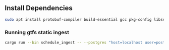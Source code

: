 ## Install Dependencies

```bash
sudo apt install protobuf-compiler build-essential gcc pkg-config libssl-dev postgresql unzip
```

### Running gtfs static ingest

```bash
cargo run --bin schedule_ingest -- --postgres "host=localhost user=postgres password=correcthorsebatterystaple"
```